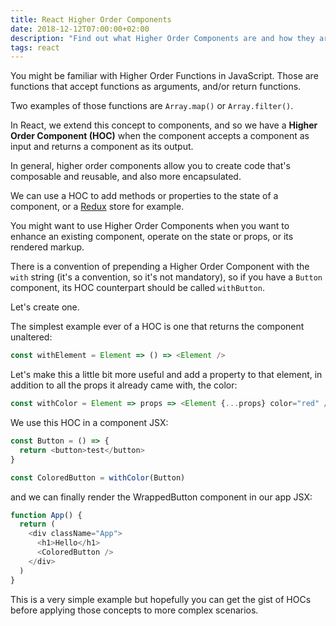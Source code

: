 ```yaml
---
title: React Higher Order Components
date: 2018-12-12T07:00:00+02:00
description: "Find out what Higher Order Components are and how they are useful when programming a React application"
tags: react
---
```


You might be familiar with Higher Order Functions in JavaScript. Those are functions that accept functions as arguments, and/or return functions.

Two examples of those functions are `Array.map()` or `Array.filter()`.

In React, we extend this concept to components, and so we have a **Higher Order Component (HOC)** when the component accepts a component as input and returns a component as its output.

In general, higher order components allow you to create code that's composable and reusable, and also more encapsulated.

We can use a HOC to add methods or properties to the state of a component, or a [Redux](/redux/) store for example.

You might want to use Higher Order Components when you want to enhance an existing component, operate on the state or props, or its rendered markup.

There is a convention of prepending a Higher Order Component with the `with` string (it's a convention, so it's not mandatory), so if you have a `Button` component, its HOC counterpart should be called `withButton`.

Let's create one.

The simplest example ever of a HOC is one that returns the component unaltered:

```js
const withElement = Element => () => <Element />
```

Let's make this a little bit more useful and add a property to that element, in addition to all the props it already came with, the color:

```js
const withColor = Element => props => <Element {...props} color="red" />
```

We use this HOC in a component JSX:

```js
const Button = () => {
  return <button>test</button>
}

const ColoredButton = withColor(Button)
```

and we can finally render the WrappedButton component in our app JSX:

```js
function App() {
  return (
    <div className="App">
      <h1>Hello</h1>
      <ColoredButton />
    </div>
  )
}
```

This is a very simple example but hopefully you can get the gist of HOCs before applying those concepts to more complex scenarios.
